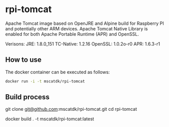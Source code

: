 # rpi-tomcat

Apache Tomcat image based on OpenJRE and Alpine build for Raspberry PI and potentially other ARM devices. Apache Tomcat Native Library is enabled for both Apache Portable Runtime (APR) and OpenSSL.

Verisons:
JRE: 1.8.0_151 
TC-Native: 1.2.16
OpenSSL: 1.0.2o-r0
APR: 1.6.3-r1

## How to use

The docker container can be executed as follows:

```bash
docker run -i -t mscatdk/rpi-tomcat
```

## Build process
git clone git@github.com:mscatdk/rpi-tomcat.git
cd rpi-tomcat

docker build . -t mscatdk/rpi-tomcat:latest
